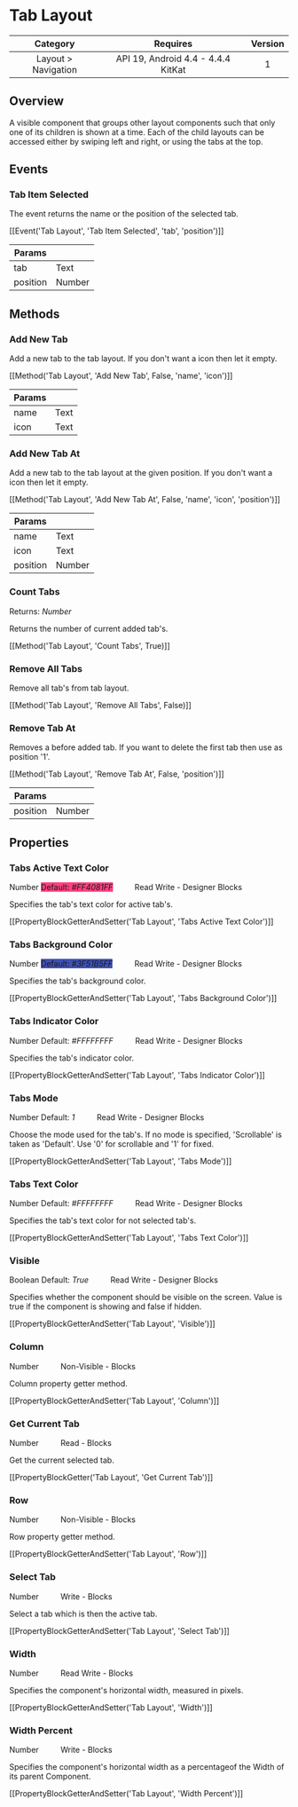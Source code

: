 # Tab Layout

| Category | Requires | Version |
|:--------:|:-------:|:--------:|
|Layout > Navigation|API 19, Android 4.4 - 4.4.4 KitKat|1|

## Overview

A visible component that groups other layout components such that only one of its children is shown at a time. Each of the child layouts can be accessed either by swiping left and right, or using the tabs at the top.

## Events

### Tab Item Selected

The event returns the name or the position of the selected tab.

[[Event('Tab Layout', 'Tab Item Selected', 'tab', 'position')]]

| Params | []() |
|--------|------|
|tab|<span class="chip chip-text">Text</span>|
|position|<span class="chip chip-number">Number</span>|


## Methods

### Add New Tab

Add a new tab to the tab layout. If you don't want a icon then let it empty.

[[Method('Tab Layout', 'Add New Tab', False, 'name', 'icon')]]

| Params | []() |
|--------|------|
|name|<span class="chip chip-text">Text</span>|
|icon|<span class="chip chip-text">Text</span>|


### Add New Tab At

Add a new tab to the tab layout at the given position. If you don't want a icon then let it empty.

[[Method('Tab Layout', 'Add New Tab At', False, 'name', 'icon', 'position')]]

| Params | []() |
|--------|------|
|name|<span class="chip chip-text">Text</span>|
|icon|<span class="chip chip-text">Text</span>|
|position|<span class="chip chip-number">Number</span>|


### Count Tabs

<span class="chip chip-number">Returns: <i>Number</i></span> 

Returns the number of current added tab's.

[[Method('Tab Layout', 'Count Tabs', True)]]

### Remove All Tabs

Remove all tab's from tab layout.

[[Method('Tab Layout', 'Remove All Tabs', False)]]

### Remove Tab At

Removes a before added tab. If you want to delete the first tab then use as position '1'.

[[Method('Tab Layout', 'Remove Tab At', False, 'position')]]

| Params | []() |
|--------|------|
|position|<span class="chip chip-number">Number</span>|


## Properties

### Tabs Active Text Color

<span class="chip chip-number">Number</span> <span class="chip chip-number" style="background-color: #FF4081;">Default: <i>#FF4081FF</i></span>&nbsp;&nbsp;&nbsp;&nbsp;&nbsp;&nbsp;&nbsp;&nbsp;&nbsp;&nbsp;<span class="chip chip-rw">Read</span> <span class="chip chip-rw">Write</span> - <span class="chip chip-bd">Designer</span> <span class="chip chip-bd">Blocks</span> 

Specifies the tab's text color for active tab's.

[[PropertyBlockGetterAndSetter('Tab Layout', 'Tabs Active Text Color')]]

### Tabs Background Color

<span class="chip chip-number">Number</span> <span class="chip chip-number" style="background-color: #3F51B5;">Default: <i>#3F51B5FF</i></span>&nbsp;&nbsp;&nbsp;&nbsp;&nbsp;&nbsp;&nbsp;&nbsp;&nbsp;&nbsp;<span class="chip chip-rw">Read</span> <span class="chip chip-rw">Write</span> - <span class="chip chip-bd">Designer</span> <span class="chip chip-bd">Blocks</span> 

Specifies the tab's background color.

[[PropertyBlockGetterAndSetter('Tab Layout', 'Tabs Background Color')]]

### Tabs Indicator Color

<span class="chip chip-number">Number</span> <span class="chip chip-number" style="background-color: #FFFFFF;">Default: <i>#FFFFFFFF</i></span>&nbsp;&nbsp;&nbsp;&nbsp;&nbsp;&nbsp;&nbsp;&nbsp;&nbsp;&nbsp;<span class="chip chip-rw">Read</span> <span class="chip chip-rw">Write</span> - <span class="chip chip-bd">Designer</span> <span class="chip chip-bd">Blocks</span> 

Specifies the tab's indicator color.

[[PropertyBlockGetterAndSetter('Tab Layout', 'Tabs Indicator Color')]]

### Tabs Mode

<span class="chip chip-number">Number</span> <span class="chip chip-number">Default: <i>1</i></span>&nbsp;&nbsp;&nbsp;&nbsp;&nbsp;&nbsp;&nbsp;&nbsp;&nbsp;&nbsp;<span class="chip chip-rw">Read</span> <span class="chip chip-rw">Write</span> - <span class="chip chip-bd">Designer</span> <span class="chip chip-bd">Blocks</span> 

Choose the mode used for the tab's. If no mode is specified, 'Scrollable' is taken as 'Default'. Use '0' for scrollable and '1' for fixed.

[[PropertyBlockGetterAndSetter('Tab Layout', 'Tabs Mode')]]

### Tabs Text Color

<span class="chip chip-number">Number</span> <span class="chip chip-number" style="background-color: #FFFFFF;">Default: <i>#FFFFFFFF</i></span>&nbsp;&nbsp;&nbsp;&nbsp;&nbsp;&nbsp;&nbsp;&nbsp;&nbsp;&nbsp;<span class="chip chip-rw">Read</span> <span class="chip chip-rw">Write</span> - <span class="chip chip-bd">Designer</span> <span class="chip chip-bd">Blocks</span> 

Specifies the tab's text color for not selected tab's.

[[PropertyBlockGetterAndSetter('Tab Layout', 'Tabs Text Color')]]

### Visible

<span class="chip chip-boolean">Boolean</span> <span class="chip chip-boolean">Default: <i>True</i></span>&nbsp;&nbsp;&nbsp;&nbsp;&nbsp;&nbsp;&nbsp;&nbsp;&nbsp;&nbsp;<span class="chip chip-rw">Read</span> <span class="chip chip-rw">Write</span> - <span class="chip chip-bd">Designer</span> <span class="chip chip-bd">Blocks</span> 

Specifies whether the component should be visible on the screen. Value is true if the component is showing and false if hidden.

[[PropertyBlockGetterAndSetter('Tab Layout', 'Visible')]]

### Column

<span class="chip chip-number">Number</span>&nbsp;&nbsp;&nbsp;&nbsp;&nbsp;&nbsp;&nbsp;&nbsp;&nbsp;&nbsp;<span class="chip chip-rw">Non-Visible</span> - <span class="chip chip-bd">Blocks</span> 

Column property getter method.

[[PropertyBlockGetterAndSetter('Tab Layout', 'Column')]]

### Get Current Tab

<span class="chip chip-number">Number</span>&nbsp;&nbsp;&nbsp;&nbsp;&nbsp;&nbsp;&nbsp;&nbsp;&nbsp;&nbsp;<span class="chip chip-rw">Read</span> - <span class="chip chip-bd">Blocks</span> 

Get the current selected tab.

[[PropertyBlockGetter('Tab Layout', 'Get Current Tab')]]

### Row

<span class="chip chip-number">Number</span>&nbsp;&nbsp;&nbsp;&nbsp;&nbsp;&nbsp;&nbsp;&nbsp;&nbsp;&nbsp;<span class="chip chip-rw">Non-Visible</span> - <span class="chip chip-bd">Blocks</span> 

Row property getter method.

[[PropertyBlockGetterAndSetter('Tab Layout', 'Row')]]

### Select Tab

<span class="chip chip-number">Number</span>&nbsp;&nbsp;&nbsp;&nbsp;&nbsp;&nbsp;&nbsp;&nbsp;&nbsp;&nbsp;<span class="chip chip-rw">Write</span> - <span class="chip chip-bd">Blocks</span> 

Select a tab which is then the active tab.

[[PropertyBlockGetterAndSetter('Tab Layout', 'Select Tab')]]

### Width

<span class="chip chip-number">Number</span>&nbsp;&nbsp;&nbsp;&nbsp;&nbsp;&nbsp;&nbsp;&nbsp;&nbsp;&nbsp;<span class="chip chip-rw">Read</span> <span class="chip chip-rw">Write</span> - <span class="chip chip-bd">Blocks</span> 

Specifies the component's horizontal width, measured in pixels.

[[PropertyBlockGetterAndSetter('Tab Layout', 'Width')]]

### Width Percent

<span class="chip chip-number">Number</span>&nbsp;&nbsp;&nbsp;&nbsp;&nbsp;&nbsp;&nbsp;&nbsp;&nbsp;&nbsp;<span class="chip chip-rw">Write</span> - <span class="chip chip-bd">Blocks</span> 

Specifies the component's horizontal width as a percentageof the Width of its parent Component.

[[PropertyBlockGetterAndSetter('Tab Layout', 'Width Percent')]]